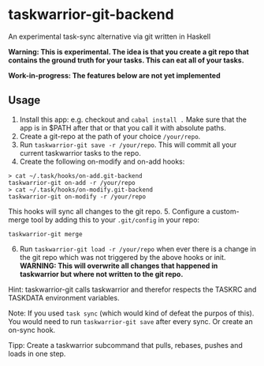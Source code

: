 # taskwarrior-git-backend
An experimental task-sync alternative via git written in Haskell

**Warning: This is experimental. The idea is that you create a git repo that contains the ground truth for your tasks. This can eat all of your tasks.**

**Work-in-progress: The features below are not yet implemented**

## Usage

1. Install this app: e.g. checkout and `cabal install .` Make sure that the app is in $PATH after that or that you call it with absolute paths.
2. Create a git-repo at the path of your choice `/your/repo`.
3. Run `taskwarrior-git save -r /your/repo`. This will commit all your current taskwarrior tasks to the repo.
4. Create the following on-modify and on-add hooks:
```
> cat ~/.task/hooks/on-add.git-backend
taskwarrior-git on-add -r /your/repo
> cat ~/.task/hooks/on-modify.git-backend
taskwarrior-git on-modify -r /your/repo
```
This hooks will sync all changes to the git repo.
5. Configure a custom-merge tool by adding this to your `.git/config` in your repo:
```
taskwarrior-git merge
```
6. Run `taskwarrior-git load -r /your/repo` when ever there is a change in the git repo which was not triggered by the above hooks or init. **WARNING: This will overwrite all changes that happened in taskwarrior but where not written to the git repo.**

Hint: taskwarrior-git calls taskwarrior and therefor respects the TASKRC and TASKDATA environment variables.

Note: If you used `task sync` (which would kind of defeat the purpos of this). You would need to run `taskwarrior-git save` after every sync. Or create an on-sync hook.

Tipp: Create a taskwarrior subcommand that pulls, rebases, pushes and loads in one step.
